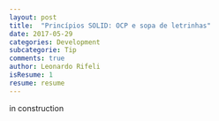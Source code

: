 ```yaml
---
layout: post
title:  "Princípios SOLID: OCP e sopa de letrinhas"
date: 2017-05-29
categories: Development
subcategorie: Tip
comments: true
author: Leonardo Rifeli
isResume: 1
resume: resume
---
```



in construction